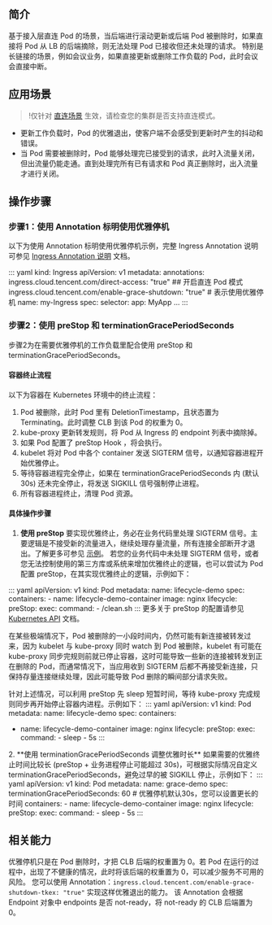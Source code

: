 
## 简介 

基于接入层直连 Pod 的场景，当后端进行滚动更新或后端 Pod 被删除时，如果直接将 Pod 从 LB 的后端摘除，则无法处理 Pod 已接收但还未处理的请求。
特别是长链接的场景，例如会议业务，如果直接更新或删除工作负载的 Pod，此时会议会直接中断。

## 应用场景
>!仅针对 [直连场景](https://cloud.tencent.com/document/product/457/41897) 生效，请检查您的集群是否支持直连模式。

- 更新工作负载时，Pod 的优雅退出，使客户端不会感受到更新时产生的抖动和错误。
- 当 Pod 需要被删除时，Pod 能够处理完已接受到的请求，此时入流量关闭，但出流量仍能走通。直到处理完所有已有请求和 Pod 真正删除时，出入流量才进行关闭。




## 操作步骤

### 步骤1：使用 Annotation 标明使用优雅停机


以下为使用 Annotation 标明使用优雅停机示例，完整 Ingress Annotation 说明可参见 [Ingress Annotation 说明](https://cloud.tencent.com/document/product/457/56112) 文档。


<dx-codeblock>
:::  yaml
kind: Ingress
apiVersion: v1
metadata: 
  annotations: 
    ingress.cloud.tencent.com/direct-access: "true" ## 开启直连 Pod 模式
    ingress.cloud.tencent.com/enable-grace-shutdown: "true"  # 表示使用优雅停机
  name: my-Ingress
spec: 
  selector: 
    app: MyApp
...
:::
</dx-codeblock>


### 步骤2：使用 preStop 和 terminationGracePeriodSeconds

步骤2为在需要优雅停机的工作负载里配合使用 preStop 和 terminationGracePeriodSeconds。


#### 容器终止流程


以下为容器在 Kubernetes 环境中的终止流程：

1. Pod 被删除，此时 Pod 里有 DeletionTimestamp，且状态置为 Terminating。此时调整 CLB 到该 Pod 的权重为 0。
2. kube-proxy 更新转发规则，将 Pod 从 Ingress 的 endpoint 列表中摘除掉。
3. 如果 Pod 配置了 preStop Hook ，将会执行。
4. kubelet 将对 Pod 中各个 container 发送 SIGTERM 信号，以通知容器进程开始优雅停止。
5. 等待容器进程完全停止，如果在 terminationGracePeriodSeconds 内 (默认30s) 还未完全停止，将发送 SIGKILL 信号强制停止进程。
6. 所有容器进程终止，清理 Pod 资源。


#### 具体操作步骤

1. **使用 preStop**
要实现优雅终止，务必在业务代码里处理 SIGTERM 信号。主要逻辑是不接受新的流量进入，继续处理存量流量，所有连接全部断开才退出。了解更多可参见 [示例](https://gobyexample.com/signals)。
若您的业务代码中未处理 SIGTERM 信号，或者您无法控制使用的第三方库或系统来增加优雅终止的逻辑，也可以尝试为 Pod 配置 preStop，在其实现优雅终止的逻辑，示例如下：
<dx-codeblock>
:::  yaml
apiVersion: v1
kind: Pod
metadata: 
  name: lifecycle-demo
spec: 
  containers: 
  - name: lifecycle-demo-container
    image: nginx
    lifecycle: 
      preStop: 
        exec: 
          command: 
          - /clean.sh
:::
</dx-codeblock>
更多关于 preStop 的配置请参见 <a href="https://kubernetes.io/docs/reference/kubernetes-api/workload-resources/pod-v1/#lifecycle-1">Kubernetes API</a> 文档。

 在某些极端情况下，Pod 被删除的一小段时间内，仍然可能有新连接被转发过来，因为 kubelet 与 kube-proxy 同时 watch 到 Pod 被删除，kubelet 有可能在 kube-proxy 同步完规则前就已停止容器，这时可能导致一些新的连接被转发到正在删除的 Pod，而通常情况下，当应用收到 SIGTERM 后都不再接受新连接，只保持存量连接继续处理，因此可能导致 Pod 删除的瞬间部分请求失败。

 针对上述情况，可以利用 preStop 先 sleep 短暂时间，等待 kube-proxy 完成规则同步再开始停止容器内进程。示例如下：
<dx-codeblock>
:::  yaml
apiVersion: v1
kind: Pod 
metadata: 
  name: lifecycle-demo
spec: 
  containers: 
  - name: lifecycle-demo-container
    image: nginx 
    lifecycle: 
      preStop: 
        exec: 
          command: 
          - sleep
          - 5s
:::
</dx-codeblock>
2. **使用 terminationGracePeriodSeconds 调整优雅时长**
如果需要的优雅终止时间比较长 (preStop + 业务进程停止可能超过 30s)，可根据实际情况自定义 terminationGracePeriodSeconds，避免过早的被 SIGKILL 停止，示例如下：
<dx-codeblock>
:::  yaml
apiVersion: v1
kind: Pod
metadata: 
  name: grace-demo
spec: 
  terminationGracePeriodSeconds: 60 # 优雅停机默认30s，您可以设置更长的时间
  containers: 
  - name: lifecycle-demo-container
    image: nginx
    lifecycle: 
      preStop: 
        exec: 
          command: 
          - sleep
          - 5s
:::
</dx-codeblock>

## 相关能力

优雅停机只是在 Pod 删除时，才把 CLB 后端的权重置为 0。若 Pod 在运行的过程中，出现了不健康的情况，此时将该后端的权重置为 0，可以减少服务不可用的风险。
您可以使用 Annotation：`ingress.cloud.tencent.com/enable-grace-shutdown-tkex: "true"` 实现这样优雅退出的能力。
该 Annotation 会根据 Endpoint 对象中 endpoints 是否 not-ready，将 not-ready 的 CLB 后端置为 0。


